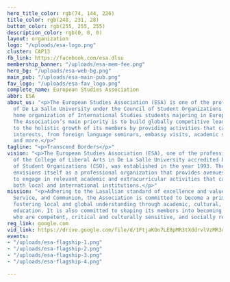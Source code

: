 ```yaml
---
hero_title_color: rgb(74, 144, 226)
title_color: rgb(248, 231, 28)
button_color: rgb(255, 255, 255)
description_color: rgb(0, 0, 0)
layout: organization
logo: "/uploads/esa-logo.png"
cluster: CAP13
fb_link: https://facebook.com/esa.dlsu
membership_banner: "/uploads/esa-mem-fee.png"
hero_bg: "/uploads/esa-web-bg.png"
main_pub: "/uploads/esa-main-pub.png"
fav_logo: "/uploads/esa-fav_logo.png"
complete_name: European Studies Association
abbr: ESA
about_us: "<p>The European Studies Association (ESA) is one of the professional organizations
  of De La Salle University under the Council of Student Organizations. It is the
  home organization of International Studies students majoring in European Studies.
  The Association’s main priority is to build globally competitive leaders and contribute
  to the holistic growth of its members by providing activities that cater to their
  interests, from foreign language seminars, embassy visits, academic simulations
  and more.</p>"
tagline: "<p>Transcend Borders</p>"
vision: "<p>The European Studies Association (ESA), one of the professional organizations
  of the College of Liberal Arts in De La Salle University accredited by the Council
  of Student Organizations (CSO), was established in the year 1993. The Association
  envisions itself as a professional organization that provides avenues for its members
  to engage in relevant academic and extracurricular activities that can relate to
  both local and international institutions.</p>"
mission: "<p>Adhering to the Lasallian standard of excellence and values of Faith,
  Service, and Communion, the Association is committed to become a prime mover in
  fostering local and global understanding through academic, cultural, and social
  education. It is also committed to shaping its members into becoming global citizens
  who are competent, critical and culturally sensitive, and socially responsible.</p>"
reg_link: google.com
vid_link: https://drive.google.com/file/d/1FtjaKOn7LE8pMR3tXddrvlVzMR3uF3I5preview
events:
- "/uploads/esa-flagship-1.png"
- "/uploads/esa-flagship-2.png"
- "/uploads/esa-flagship-3.png"
- "/uploads/esa-flagship-4.png"

---
```

